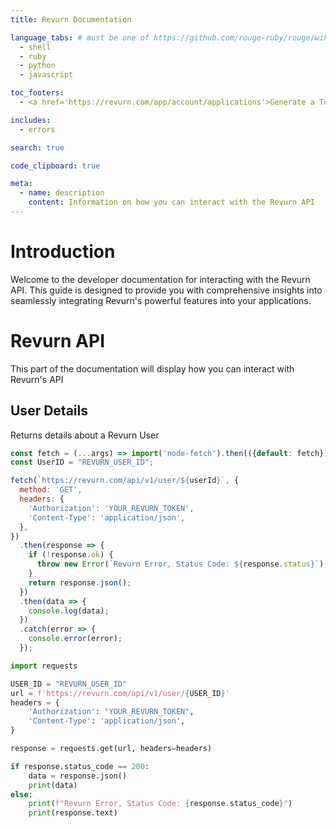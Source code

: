 ```yaml
---
title: Revurn Documentation

language_tabs: # must be one of https://github.com/rouge-ruby/rouge/wiki/List-of-supported-languages-and-lexers
  - shell
  - ruby
  - python
  - javascript

toc_footers:
  - <a href='https://revurn.com/app/account/applications'>Generate a Token</a>

includes:
  - errors

search: true

code_clipboard: true

meta:
  - name: description
    content: Information on how you can interact with the Revurn API
---
```


# Introduction
Welcome to the developer documentation for interacting with the Revurn API. This guide is designed to provide you with comprehensive insights into seamlessly integrating Revurn's powerful features into your applications. 

# Revurn API
This part of the documentation will display how you can interact with Revurn's API

## User Details
Returns details about a Revurn User

```javascript
const fetch = (...args) => import('node-fetch').then(({default: fetch}) => fetch(...args));
const UserID = "REVURN_USER_ID";

fetch(`https://revurn.com/api/v1/user/${userId}`, {
  method: 'GET',
  headers: {
    'Authorization': 'YOUR_REVURN_TOKEN',
    'Content-Type': 'application/json',
  },
})
  .then(response => {
    if (!response.ok) {
      throw new Error(`Revurn Error, Status Code: ${response.status}`);
    }
    return response.json();
  })
  .then(data => {
    console.log(data);
  })
  .catch(error => {
    console.error(error);
  });
```

```python
import requests

USER_ID = "REVURN_USER_ID"
url = f'https://revurn.com/api/v1/user/{USER_ID}'
headers = {
    'Authorization': "YOUR_REVURN_TOKEN",
    'Content-Type': 'application/json',
}

response = requests.get(url, headers=headers)

if response.status_code == 200:
    data = response.json()
    print(data)
else:
    print(f"Revurn Error, Status Code: {response.status_code}")
    print(response.text)
```
